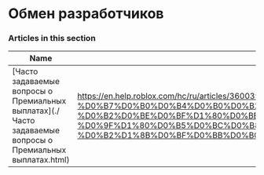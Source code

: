 # Обмен разработчиков  
### Articles in this section
Name|URL
-|-
[Часто задаваемые вопросы о Премиальных выплатах](./Часто задаваемые вопросы о Премиальных выплатах.html) |https://en.help.roblox.com/hc/ru/articles/360039178532-%D0%A7%D0%B0%D1%81%D1%82%D0%BE-%D0%B7%D0%B0%D0%B4%D0%B0%D0%B2%D0%B0%D0%B5%D0%BC%D1%8B%D0%B5-%D0%B2%D0%BE%D0%BF%D1%80%D0%BE%D1%81%D1%8B-%D0%BE-%D0%9F%D1%80%D0%B5%D0%BC%D0%B8%D0%B0%D0%BB%D1%8C%D0%BD%D1%8B%D1%85-%D0%B2%D1%8B%D0%BF%D0%BB%D0%B0%D1%82%D0%B0%D1%85